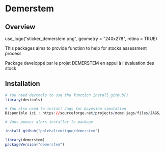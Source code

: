 # Demerstem

## Overview

use_logo("sticker_demerstem.png", geometry = "240x278", retina = TRUE)

This packages aims to provide function to help for stocks assessment process

Package developpé par le projet DEMERSTEM en appui à l'évaluation des stock

## Installation

```r
# You need devtools to use the function install_github()
library(devtools)

# You also need to install Jags for bayesian simulation
Disponible ici : https://sourceforge.net/projects/mcmc-jags/files/JAGS/4.x/Windows/

# Vous pouvez alors installer le package 

install_github("polehalieutique/demerstem")

library(demerstem)
packageVersion("demerstem")
```
